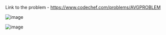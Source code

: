 Link to the problem - https://www.codechef.com/problems/AVGPROBLEM


![image](https://user-images.githubusercontent.com/57552973/223449916-18cd0b74-5f34-43c5-9cba-031533cae3f9.png)


![image](https://user-images.githubusercontent.com/57552973/223449980-b2e6f094-85ba-4cb0-a154-fc55e9261e46.png)
